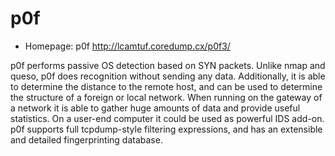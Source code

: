 # p0f

* Homepage: p0f http://lcamtuf.coredump.cx/p0f3/

p0f performs passive OS detection based on SYN packets. Unlike nmap and
 queso, p0f does recognition without sending any data. Additionally, it is
 able to determine the distance to the remote host, and can be used to
 determine the structure of a foreign or local network. When running on the
 gateway of a network it is able to gather huge amounts of data and provide
 useful statistics. On a user-end computer it could be used as powerful IDS
 add-on. p0f supports full tcpdump-style filtering expressions, and has an
 extensible and detailed fingerprinting database.
